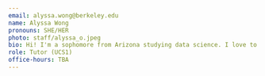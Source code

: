 ```yaml
---
email: alyssa.wong@berkeley.edu
name: Alyssa Wong
pronouns: SHE/HER
photo: staff/alyssa_o.jpeg
bio: Hi! I'm a sophomore from Arizona studying data science. I love to dance, gym, listen to music and hang with my friends.
role: Tutor (UCS1)
office-hours: TBA
---
```

